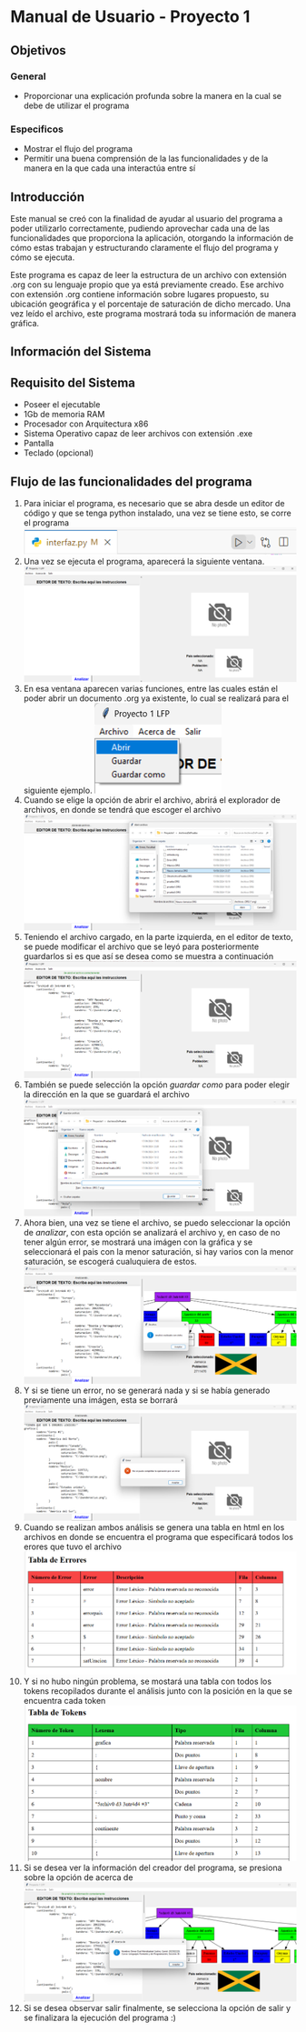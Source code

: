 # Manual de Usuario - Proyecto 1
## Objetivos
### General
- Proporcionar una explicación profunda sobre la manera en la cual se debe de utilizar el programa
### Especificos
- Mostrar el flujo del programa
- Permitir una buena comprensión de la las funcionalidades y de la manera en la que cada una interactúa entre sí
## Introducción
Este manual se creó con la finalidad de ayudar al usuario del programa a poder utilizarlo correctamente, pudiendo aprovechar cada una de las funcionalidades que proporciona la aplicación, otorgando la información de cómo estas trabajan y estructurando claramente el flujo del programa y cómo se ejecuta.

Este programa es capaz de leer la estructura de un archivo con extensión .org con su lenguaje propio que ya está previamente creado. Ese archivo con extensión .org contiene información sobre lugares propuesto, su ubicación geográfica y el porcentaje de saturación de dicho mercado. Una vez leído el archivo, este programa mostrará toda su información de manera gráfica.


## Información del Sistema

## Requisito del Sistema
- Poseer el ejecutable
- 1Gb de memoria RAM
- Procesador con Arquitectura x86
- Sistema Operativo capaz de leer archivos con extensión .exe
- Pantalla
- Teclado (opcional)

## Flujo de las funcionalidades del programa
1. Para iniciar el programa, es necesario que se abra desde un editor de código y que se tenga python instalado, una vez se tiene esto, se corre el programa
![1](.\Proyecto1\Documentacion\imgManual\1.png)
2. Una vez se ejecuta el programa, aparecerá la siguiente ventana. 
![2](.\imgManual\2.png)
3. En esa ventana aparecen varias funciones, entre las cuales están el poder abrir un documento .org ya existente, lo cual se realizará para el siguiente ejemplo.
![3](.\imgManual\3.png)
4. Cuando se elige la opción de abrir el archivo, abrirá el explorador de archivos, en donde se tendrá que escoger el archivo
![4](.\imgManual\4.png)
5. Teniendo el archivo cargado, en la parte izquierda, en el editor de texto, se puede modificar el archivo que se leyó para posteriormente guardarlos si es que así se desea como se muestra a continuación
![5](.\imgManual\5.png)
6. También se puede selección la opción *guardar como* para poder elegir la dirección en la que se guardará el archivo
![6](.\imgManual\6.png)
7. Ahora bien, una vez se tiene el archivo, se puedo seleccionar la opción de *analizar*, con esta opción se analizará el archivo y, en caso de no tener algún error, se mostrará una imágen con la gráfica y se seleccionará el pais con la menor saturación, si hay varios con la menor saturación, se escogerá cualuquiera de estos.
![7](.\imgManual\7.png)
8. Y si se tiene un error, no se generará nada y si se había generado previamente una imágen, esta se borrará
![8](.\imgManual\8.png)
9. Cuando se realizan ambos análisis se genera una tabla en html en los archivos en donde se encuentra el programa que especificará todos los erores que tuvo el archivo
![9](.\imgManual\9.png)
10.  Y si no hubo ningún problema, se mostará una tabla con todos los tokens recopilados durante el análisis junto con la posición en la que se encuentra cada token
![10](.\imgManual\10.png)
11. Si se desea ver la información del creador del programa, se presiona sobre la opción de acerca de
![11](.\imgManual\11.png)
1.  Si se desea observar salir finalmente, se selecciona la opción de salir y se finalizara la ejecución del programa :)